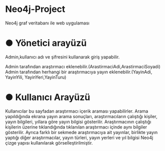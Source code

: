 # Neo4j-Project
 Neo4j graf veritabanı ile web uygulaması
 
# ● Yönetici arayüzü
 Admin,kullanıcı adı ve şifresini kullanarak giriş yapabilir.
 
 Admin tarafından araştırmacı eklenebilir.(ArastirmaciAdi,ArastirmaciSoyadi)
 Admin tarafından herhangi bir araştırmacıya yayın eklenebilir.(YayinAdi, YayinYili, YayinYeri,YayinTuru)
 
  
# ● Kullanıcı Arayüzü
 Kullanıcılar bu sayfadan araştırmacı içerik araması yapabilirler.
 Arama yapıldığında ekrana yayın arama sonuçları, araştırmacıların çalıştığı kişiler, yayın bilgileri, yıllara göre yayın bilgisi gösterilir.
 Araştırmacının çalıştığı kişilerin üzerine tıklandığında tıklanılan araştırmacı içinde aynı bilgiler gösterilir.
 Ayrıca farklı bir sekmede araştırmacıya ait yayınlar, birlikte yayın yaptığı diğer araştırmacılar, yayın türleri, yayın yerleri ve yıl bilgisi Neo4j çizge yapısı kullanılarak görselleştirilmiştir.
  
